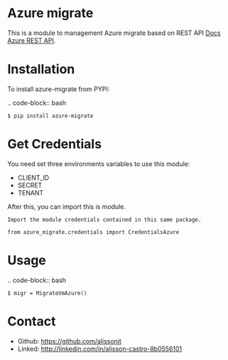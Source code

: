 Azure migrate
========================

This is a module to management Azure migrate based on REST API
[Docs Azure REST API](https://docs.microsoft.com/en-us/rest/api).

Installation
========================
To install azure-migrate from PYPI:

.. code-block:: bash

    $ pip install azure-migrate

Get Credentials
========================
You need set three environments variables to use this module:
 - CLIENT_ID
 - SECRET
 - TENANT

After this, you can import this is module.

```
Import the module credentials contained in this same package.

from azure_migrate.credentials import CredentialsAzure

```

Usage
========================

.. code-block:: bash

    $ migr = MigrateVmAzure()

Contact
========================

- Github: https://github.com/alissonit
- Linked: http://linkedin.com/in/alisson-castro-8b0556101